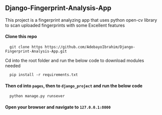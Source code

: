 ## Django-Fingerprint-Analysis-App
This project is a fingerprint analyzing app that uses python open-cv library to scan uploaded fingerprints with some Excellent features

#### Clone this repo 
```
  git clone https https://github.com/AdebayoIbrahim/Django-Fingerprint-Analysis-App.git
```
Cd into the root folder and run the below code to download modules needed
```
  pip install -r requirements.txt
```
#### Then cd into `pages`, then to `django_project` and run the below code
```
  python manage.py runsever
```
#### Open your browser and navigate to `127.0.0.1:8000`
